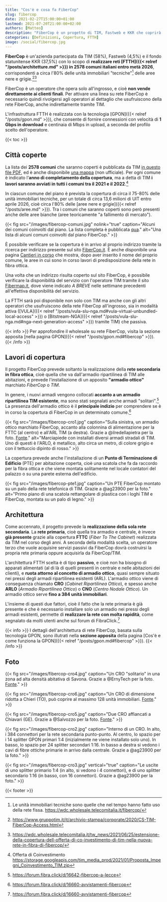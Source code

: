 ```yaml
---
title: "Cos'è e cosa fa FiberCop"
slug: fibercop
date: 2021-02-27T15:00:00+01:00
lastmod: 2021-07-20T21:00:00+02:00
authors: [Matteo]
description: "FiberCop è un progetto di TIM, Fastweb e KKR che coprirà 2578 comuni in FTTH Gigabit entro il 2026. Ecco la lista e i dettagli."
categories: [Definizioni, Copertura, FTTH]
image: /social/fibercop.jpg
---
```


**FiberCop** è un'azienda partecipata da TIM (58%), Fastweb (4,5%) e il fondo statunitense KKR (37,5%) con lo scopo di **realizzare reti [FTTH]({{< relref "/posts/architetture.md" >}}) in 2578 comuni italiani entro metà 2026**, corrispondenti a circa l'80% delle unità immobiliari "tecniche"[^uit] delle aree nere e grigie.[^costituzione][^coinvestimento2]

[^uit]: Le unità immobiliari tecniche sono quelle che nel tempo hanno fatto uso della rete fissa. https://wdc.wholesale.telecomitalia.it/fibercop/
[^costituzione]: https://www.gruppotim.it/it/archivio-stampa/corporate/2020/CS-TIM-FiberCop-Access.html
[^coinvestimento2]: https://wdc.wholesale.telecomitalia.it/tw_news/2021/06/25/estensione-della-copertura-dell-offerta-di-co-investimento-di-tim-nella-nuova-rete-in-fibra-di-fibercop/

FiberCop è un operatore che opera solo all'ingrosso, e cioè **non vende direttamente ai clienti finali**. Per attivare una linea su rete FiberCop è necessario quindi rivolgersi agli operatori al dettaglio che usufruiscono della rete FiberCop, anche indirettamente tramite TIM.

L'infrastruttura FTTH è realizzata con la tecnologia [GPON]({{< relref "/posts/gpon.md" >}}), che consente di fornire connessioni con velocità di **1 Gbps in download** e centinaia di Mbps in upload, a seconda del profilo scelto dell'operatore.

{{< toc >}}

## Città coperte

La lista dei **2578 comuni** che saranno coperti è pubblicata da TIM [in questo file PDF](https://wdc.wholesale.telecomitalia.it/wp-content/uploads/2021/06/Allegato1bs_PianoCoperturaOffertaCoinvestimento-22giu21.pdf), ed è anche disponibile [una mappa](https://www.google.com/maps/d/viewer?mid=1Iq0Lc0YlwK_Cx4577Hc-RSf1Zefn5JYW&usp=sharing) (non ufficiale). Per ogni comune è indicato l'**anno di completamento della copertura**, ma a detta di TIM **i lavori saranno avviati in tutti i comuni tra il 2021 e il 2022**.[^coinvestimento]

[^coinvestimento]: Offerta di Coinvestimento https://storage.googleapis.com/tim_media_prod/2021/01/Proposta_Impegni_Coinvestimento_TIM.zip

In ciascun comune del piano è prevista la copertura di circa il 75-80% delle unità immobiliari tecniche, per un totale di circa 13,6 milioni di UIT entro aprile 2026, cioè circa l'80% delle [aree nere e grigie]({{< relref "/posts/aree.md" >}}). Tra i comuni che saranno coperti sono però presenti anche delle aree bianche (aree teoricamente "a fallimento di mercato").

{{< fig src="/images/fibercop-comuni.jpg" nolink="true" caption="Alcuni dei comuni coinvolti dal piano. La lista completa è pubblicata [qua](https://wdc.wholesale.telecomitalia.it/wp-content/uploads/2021/06/Allegato1bs_PianoCoperturaOffertaCoinvestimento-22giu21.pdf)." alt="Una lista di alcuni comuni coinvolti dal piano FiberCop." >}}

È possibile verificare se la copertura è in arrivo al proprio indirizzo tramite la ricerca per indirizzo presente sul sito [FiberCop.it](https://www.fibercop.it). È anche disponibile una pagina [Cantieri in corso](https://www.fibercop.it/cantieri-in-corso/) che mostra, dopo aver inserito il nome del proprio comune, le aree in cui sono in corso lavori di predisposizione della rete in fibra ottica.

Una volta che un indirizzo risulta coperto sul sito FiberCop, è possibile verificare la disponibilità del servizio con l'operatore TIM tramite il sito [Fibermap.it](https://fibermap.it/), dove viene indicato *A BREVE* nelle settimane precedenti all'effettiva disponibilità del servizio.

La FTTH sarà poi disponibile non solo con TIM ma anche con gli altri operatori che usufruiscono della rete FiberCop all'ingrosso, sia in modalità attiva ([VULA]({{< relref "/posts/vula-slu-nga.md#vula-virtual-unbundled-local-access" >}}) o [Bitstream-NGA]({{< relref "/posts/vula-slu-nga.md#nga-next-generation-access" >}}) tramite TIM) che passiva.

{{< info >}}
Per approfondire il wholesale su rete FiberCop, visita la sezione apposita [nella pagina GPON]({{< relref "/posts/gpon.md#fibercop" >}}).
{{< /info >}}

## Lavori di copertura

Il progetto FiberCop prevede soltanto la realizzazione della **rete secondaria in fibra ottica**, cioè quella che va dall'armadio ripartilinea di TIM alle abitazioni, e prevede l'installazione di un apposito **"armadio ottico"** marchiato *FiberCop* o *TIM*.

In genere, i nuovi armadi vengono collocati **accanto a un armadio ripartilinea TIM esistente**, ma sono stati segnalati anche armadi "solitari".[^solitario] La presenza dell'armadio ottico è il **principale indizio** per comprendere se è in corso la copertura di FiberCop in un determinato comune.[^avvistamenti]

[^solitario]: https://forum.fibra.click/d/16642-fibercop-a-lecce
[^avvistamenti]: https://forum.fibra.click/d/16660-avvistamenti-fibercop

{{< fig src="/images/fibercop-cro1.jpg" caption="Sulla sinistra, un armadio ottico marchiato FiberCop, accanto alla colonnina di alimentazione per la FTTC (al centro) e all'ARL TIM (a destra). Grazie a @ilredellapietra per la foto. [Fonte](https://forum.fibra.click/d/16373-nuovo-armadio-fibercop)." alt="Marciapiede con installati diversi armadi stradali di TIM. Uno di questi è l'ARLO, è metallico, alto circa un metro, di colore grigio e con il tettuccio dipinto di rosso." >}}

La copertura prevede anche l'installazione di un **Punto di Terminazione di Edificio** (PTE) per abitazione coperta, cioè una scatola che fa da raccordo per la fibra ottica e che viene montata solitamente nel locale contatori del palazzo o su una parete esterna dell'edificio.

{{< fig src="/images/fibercop-pte1.jpg" caption="Un PTE FiberCop montato su un palo della rete telefonica di TIM. Grazie a @ag23900 per la foto." alt="Primo piano di una scatola rettangolare di plastica con i loghi TIM e FiberCop, montata su un palo di legno." >}}

## Architettura

Come accennato, il progetto prevede la **realizzazione della sola rete secondaria**. La **rete primaria**, cioè quella tra armadio e centrale, è invece **già presente** grazie alla copertura **FTTC** (*Fiber To The Cabinet*) realizzata da TIM nel corso degli anni. A seconda della modalità scelta, un operatore terzo che vuole acquisire servizi passivi da FiberCop dovrà costruirsi la propria rete primaria oppure acquisirla da FiberCop/TIM.

L'architettura FTTH scelta è di tipo **passivo**, e cioè non ha bisogno di apparati alimentati (al di là di quelli presenti in centrale e nelle abitazioni dei clienti), e **ruota attorno al concetto di armadio ottico**, quasi sempre situato nei pressi degli armadi ripartilinea esistenti (ARL). L'armadio ottico viene di conseguenza chiamato **CRO** (*Cabinet Ripartilinea Ottico*), e spesso anche **ARLO** (*Armadio Ripartilinea Ottico*) o **CNO** (*Centro Nodale Ottico*). Un armadio ottico serve **fino a 384 unità immobiliari**.

[^gpon]: https://wdc.wholesale.telecomitalia.it/fibercop/servizi/semi-gpon-e-full-gpon/

L'insieme di questi due fattori, cioè il fatto che la rete primaria è già presente e che è necessario installare solo un armadio nei pressi degli armadi esistenti, permette di **realizzare la rete con molta rapidità**, come segnalato da molti utenti anche sul forum di FibraClick.[^avvistamenti]

{{< info >}}
I dettagli dell'architettura di rete FiberCop, basata sulla tecnologia GPON, sono illutrati nella **sezione apposita** della pagina [Cos'è e come funziona la GPON]({{< relref "/posts/gpon.md#fibercop" >}}).
{{< /info >}}

## Foto

{{< fig src="/images/fibercop-cro4.jpg" caption="Un CRO \"solitario\" in una zona ad alta densità abitativa di Savona. Grazie a @ErnyTech per la foto. [Fonte](https://forum.fibra.click/d/16373-nuovo-armadio-fibercop/119)." >}}

{{< fig src="/images/fibercop-cro6.jpg" caption="Un CRO di dimensione ridotta a Chieri (TO), può coprire al massimo 128 unità immobiliari. [Fonte](https://forum.fibra.click/d/16660-avvistamenti-e-mappa-lavori-ftth-fibercop/3236)." >}}

{{< fig src="/images/fibercop-cro5.jpg" caption="Due CRO affiancati a Chiavari (GE). Grazie a @Salvozzo per la foto. [Fonte](https://forum.fibra.click/d/16660-avvistamenti-e-mappa-lavori-ftth-fibercop/995)." >}}

{{< fig src="/images/fibercop-cro2.jpg" caption="Interno di un CRO. In alto, i 384 connettori per la rete secondaria punto-punto. Al centro, lo spazio per i 14 splitter GPON primari 1:4 (inizialmente ne viene installato solo uno). In basso, lo spazio per 24 splitter secondari 1:16. In basso a destra si vedono i cavi di fibre ottiche primarie in arrivo dalla centrale. Grazie a @ag23900 per la foto." >}}

{{< fig src="/images/fibercop-cro3.jpg" vertical="true" caption="Le uscite di uno splitter primario 1:4 (in alto, si vedono i 4 connettori), e di uno splitter secondario 1:16 (in basso, con 16 connettori). Grazie a @ag23900 per la foto." >}}

{{< footer >}}
